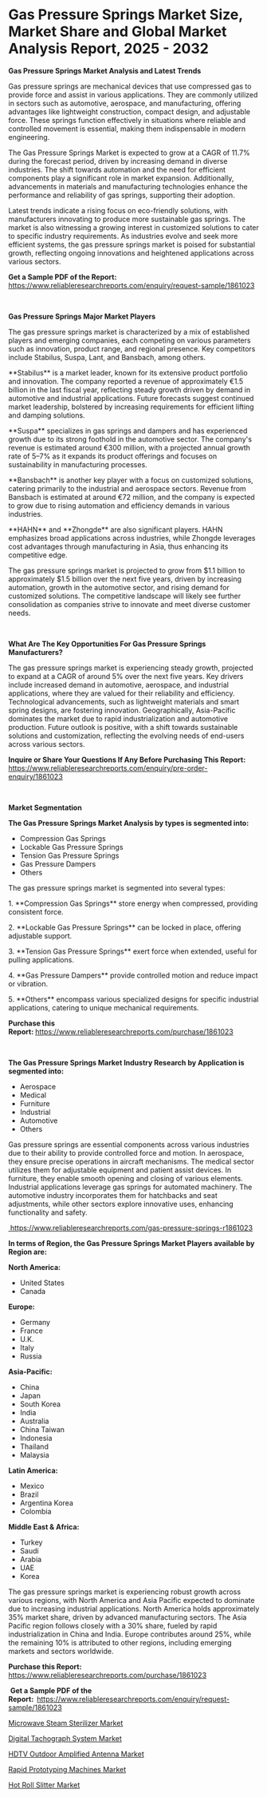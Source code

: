 <p><h1>Gas Pressure Springs Market Size, Market Share and Global Market Analysis Report, 2025 - 2032</h1></p><p><strong>Gas Pressure Springs Market Analysis and Latest Trends</strong></p>
<p><p>Gas pressure springs are mechanical devices that use compressed gas to provide force and assist in various applications. They are commonly utilized in sectors such as automotive, aerospace, and manufacturing, offering advantages like lightweight construction, compact design, and adjustable force. These springs function effectively in situations where reliable and controlled movement is essential, making them indispensable in modern engineering.</p><p>The Gas Pressure Springs Market is expected to grow at a CAGR of 11.7% during the forecast period, driven by increasing demand in diverse industries. The shift towards automation and the need for efficient components play a significant role in market expansion. Additionally, advancements in materials and manufacturing technologies enhance the performance and reliability of gas springs, supporting their adoption.</p><p>Latest trends indicate a rising focus on eco-friendly solutions, with manufacturers innovating to produce more sustainable gas springs. The market is also witnessing a growing interest in customized solutions to cater to specific industry requirements. As industries evolve and seek more efficient systems, the gas pressure springs market is poised for substantial growth, reflecting ongoing innovations and heightened applications across various sectors.</p></p>
<p><strong>Get a Sample PDF of the Report:&nbsp;</strong> <a href="https://www.reliableresearchreports.com/enquiry/request-sample/1861023?utm_campaign=40&utm_medium=2&utm_source=Github&utm_content=ia&utm_term=11042025&utm_id=gas-pressure-springs">https://www.reliableresearchreports.com/enquiry/request-sample/1861023</a></p>
<p>&nbsp;</p>
<p><strong>Gas Pressure Springs Major Market Players</strong></p>
<p><p>The gas pressure springs market is characterized by a mix of established players and emerging companies, each competing on various parameters such as innovation, product range, and regional presence. Key competitors include Stabilus, Suspa, Lant, and Bansbach, among others.</p><p>**Stabilus** is a market leader, known for its extensive product portfolio and innovation. The company reported a revenue of approximately €1.5 billion in the last fiscal year, reflecting steady growth driven by demand in automotive and industrial applications. Future forecasts suggest continued market leadership, bolstered by increasing requirements for efficient lifting and damping solutions.</p><p>**Suspa** specializes in gas springs and dampers and has experienced growth due to its strong foothold in the automotive sector. The company's revenue is estimated around €300 million, with a projected annual growth rate of 5–7% as it expands its product offerings and focuses on sustainability in manufacturing processes.</p><p>**Bansbach** is another key player with a focus on customized solutions, catering primarily to the industrial and aerospace sectors. Revenue from Bansbach is estimated at around €72 million, and the company is expected to grow due to rising automation and efficiency demands in various industries.</p><p>**HAHN** and **Zhongde** are also significant players. HAHN emphasizes broad applications across industries, while Zhongde leverages cost advantages through manufacturing in Asia, thus enhancing its competitive edge. </p><p>The gas pressure springs market is projected to grow from $1.1 billion to approximately $1.5 billion over the next five years, driven by increasing automation, growth in the automotive sector, and rising demand for customized solutions. The competitive landscape will likely see further consolidation as companies strive to innovate and meet diverse customer needs.</p></p>
<p>&nbsp;</p>
<p><strong>What Are The Key Opportunities For Gas Pressure Springs Manufacturers?</strong></p>
<p><p>The gas pressure springs market is experiencing steady growth, projected to expand at a CAGR of around 5% over the next five years. Key drivers include increased demand in automotive, aerospace, and industrial applications, where they are valued for their reliability and efficiency. Technological advancements, such as lightweight materials and smart spring designs, are fostering innovation. Geographically, Asia-Pacific dominates the market due to rapid industrialization and automotive production. Future outlook is positive, with a shift towards sustainable solutions and customization, reflecting the evolving needs of end-users across various sectors.</p></p>
<p><strong>Inquire or Share Your Questions If Any Before Purchasing This Report:</strong> <a href="https://www.reliableresearchreports.com/enquiry/pre-order-enquiry/1861023?utm_campaign=40&utm_medium=2&utm_source=Github&utm_content=ia&utm_term=11042025&utm_id=gas-pressure-springs">https://www.reliableresearchreports.com/enquiry/pre-order-enquiry/1861023</a></p>
<p>&nbsp;</p>
<p><strong>Market Segmentation</strong></p>
<p><strong>The Gas Pressure Springs Market Analysis by types is segmented into:</strong></p>
<p><ul><li>Compression Gas Springs</li><li>Lockable Gas Pressure Springs</li><li>Tension Gas Pressure Springs</li><li>Gas Pressure Dampers</li><li>Others</li></ul></p>
<p><p>The gas pressure springs market is segmented into several types: </p><p>1. **Compression Gas Springs** store energy when compressed, providing consistent force. </p><p>2. **Lockable Gas Pressure Springs** can be locked in place, offering adjustable support. </p><p>3. **Tension Gas Pressure Springs** exert force when extended, useful for pulling applications. </p><p>4. **Gas Pressure Dampers** provide controlled motion and reduce impact or vibration. </p><p>5. **Others** encompass various specialized designs for specific industrial applications, catering to unique mechanical requirements.</p></p>
<p><strong>Purchase this Report:&nbsp;</strong><a href="https://www.reliableresearchreports.com/purchase/1861023?utm_campaign=40&utm_medium=2&utm_source=Github&utm_content=ia&utm_term=11042025&utm_id=gas-pressure-springs">https://www.reliableresearchreports.com/purchase/1861023</a></p>
<p>&nbsp;</p>
<p><strong>The Gas Pressure Springs Market Industry Research by Application is segmented into:</strong></p>
<p><ul><li>Aerospace</li><li>Medical</li><li>Furniture</li><li>Industrial</li><li>Automotive</li><li>Others</li></ul></p>
<p><p>Gas pressure springs are essential components across various industries due to their ability to provide controlled force and motion. In aerospace, they ensure precise operations in aircraft mechanisms. The medical sector utilizes them for adjustable equipment and patient assist devices. In furniture, they enable smooth opening and closing of various elements. Industrial applications leverage gas springs for automated machinery. The automotive industry incorporates them for hatchbacks and seat adjustments, while other sectors explore innovative uses, enhancing functionality and safety.</p></p>
<p><a href="https://www.reliableresearchreports.com/gas-pressure-springs-r1861023?utm_campaign=40&utm_medium=2&utm_source=Github&utm_content=ia&utm_term=11042025&utm_id=gas-pressure-springs">&nbsp;https://www.reliableresearchreports.com/gas-pressure-springs-r1861023</a></p>
<p><strong>In terms of Region, the Gas Pressure Springs Market Players available by Region are:</strong></p>
<p>
    <p> <strong> North America: </strong>
        <ul>
            <li>United States</li>
            <li>Canada</li>
        </ul>
        </p> 
    <p> <strong> Europe: </strong>
        <ul>
            <li>Germany</li>
            <li>France</li>
            <li>U.K.</li>
            <li>Italy</li>
            <li>Russia</li>
        </ul>
        </p> 
    <p> <strong> Asia-Pacific: </strong>
        <ul>
            <li>China</li>
            <li>Japan</li>
            <li>South Korea</li>
            <li>India</li>
            <li>Australia</li>
            <li>China Taiwan</li>
            <li>Indonesia</li>
            <li>Thailand</li>
            <li>Malaysia</li>
        </ul>
        </p> 
    <p> <strong> Latin America: </strong>
        <ul>
            <li>Mexico</li>
            <li>Brazil</li>
            <li>Argentina Korea</li>
            <li>Colombia</li>
        </ul>
        </p> 
    <p> <strong> Middle East & Africa: </strong>
        <ul>
            <li>Turkey</li>
            <li>Saudi</li>
            <li>Arabia</li>
            <li>UAE</li>
            <li>Korea</li>
        </ul>
    </p>
    </p>
<p><p>The gas pressure springs market is experiencing robust growth across various regions, with North America and Asia Pacific expected to dominate due to increasing industrial applications. North America holds approximately 35% market share, driven by advanced manufacturing sectors. The Asia Pacific region follows closely with a 30% share, fueled by rapid industrialization in China and India. Europe contributes around 25%, while the remaining 10% is attributed to other regions, including emerging markets and sectors worldwide.</p></p>
<p><strong>Purchase this Report: </strong><a href="https://www.reliableresearchreports.com/purchase/1861023?utm_campaign=40&utm_medium=2&utm_source=Github&utm_content=ia&utm_term=11042025&utm_id=gas-pressure-springs">https://www.reliableresearchreports.com/purchase/1861023</a></p>
<p>&nbsp;<strong>Get a Sample PDF of the Report:&nbsp;&nbsp;</strong><a href="https://www.reliableresearchreports.com/enquiry/request-sample/1861023?utm_campaign=40&utm_medium=2&utm_source=Github&utm_content=ia&utm_term=11042025&utm_id=gas-pressure-springs">https://www.reliableresearchreports.com/enquiry/request-sample/1861023</a></p>
<p><strong></strong></p>
<p><p><a href="https://github.com/stohllaackdw/Market-Research-Report-List-1/blob/main/microwave-steam-sterilizer-market.md?utm_campaign=40&utm_medium=2&utm_source=Github&utm_content=ia&utm_term=11042025&utm_id=gas-pressure-springs">Microwave Steam Sterilizer Market</a></p><p><a href="https://github.com/efialiurca/Market-Research-Report-List-1/blob/main/digital-tachograph-system-market.md?utm_campaign=40&utm_medium=2&utm_source=Github&utm_content=ia&utm_term=11042025&utm_id=gas-pressure-springs">Digital Tachograph System Market</a></p><p><a href="https://github.com/bramsklizas/Market-Research-Report-List-1/blob/main/hdtv-outdoor-amplified-antenna-market.md?utm_campaign=40&utm_medium=2&utm_source=Github&utm_content=ia&utm_term=11042025&utm_id=gas-pressure-springs">HDTV Outdoor Amplified Antenna Market</a></p><p><a href="https://github.com/motanafraxer/Market-Research-Report-List-1/blob/main/rapid-prototyping-machines-market.md?utm_campaign=40&utm_medium=2&utm_source=Github&utm_content=ia&utm_term=11042025&utm_id=gas-pressure-springs">Rapid Prototyping Machines Market</a></p><p><a href="https://github.com/noppbebawy/Market-Research-Report-List-1/blob/main/hot-roll-slitter-market.md?utm_campaign=40&utm_medium=2&utm_source=Github&utm_content=ia&utm_term=11042025&utm_id=gas-pressure-springs">Hot Roll Slitter Market</a></p></p>